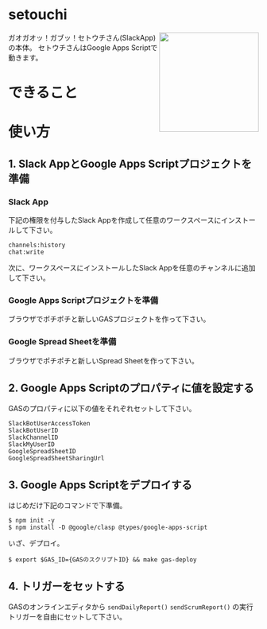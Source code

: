# setouchi
<img align="right" width="200" src="">
ガオガオッ！ガブッ！セトウチさん(SlackApp)の本体。
セトウチさんはGoogle Apps Scriptで動きます。

# できること

# 使い方
## 1. Slack AppとGoogle Apps Scriptプロジェクトを準備
### Slack App
下記の権限を付与したSlack Appを作成して任意のワークスペースにインストールして下さい。
```
channels:history
chat:write
```
次に、ワークスペースにインストールしたSlack Appを任意のチャンネルに追加して下さい。

### Google Apps Scriptプロジェクトを準備
ブラウザでポチポチと新しいGASプロジェクトを作って下さい。

### Google Spread Sheetを準備
ブラウザでポチポチと新しいSpread Sheetを作って下さい。

## 2. Google Apps Scriptのプロパティに値を設定する
GASのプロパティに以下の値をそれぞれセットして下さい。
```
SlackBotUserAccessToken
SlackBotUserID
SlackChannelID
SlackMyUserID
GoogleSpreadSheetID
GoogleSpreadSheetSharingUrl
```

## 3. Google Apps Scriptをデプロイする
はじめだけ下記のコマンドで下準備。
```
$ npm init -y
$ npm install -D @google/clasp @types/google-apps-script
```

いざ、デプロイ。
```
$ export $GAS_ID={GASのスクリプトID} && make gas-deploy
```

## 4. トリガーをセットする
GASのオンラインエディタから `sendDailyReport()` `sendScrumReport()` の実行トリガーを自由にセットして下さい。
